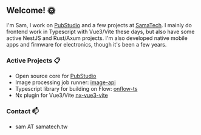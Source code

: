 ## Welcome! :sun_with_face:
I'm Sam, I work on [PubStudio](https://pubstud.io) and a few projects at [SamaTech](https://github.com/samatechtw). I mainly do frontend work in Typescript with Vue3/Vite these days, but also have some active NestJS and Rust/Axum projects. I'm also developed native mobile apps and firmware for electronics, though it's been a few years.

### Active Projects :clipboard:
- Open source core for [PubStudio](https://github.com/pubstudio-builder)
- Image processing job runner: [image-api](https://github.com/samatechtw/image-api)
- Typescript library for building on Flow: [onflow-ts](https://github.com/samatechtw/onflow-ts)
- Nx plugin for Vue3/Vite [nx-vue3-vite](https://github.com/samatechtw/nx-vue3-vite)

### Contact :mailbox:
- sam AT samatech.tw
